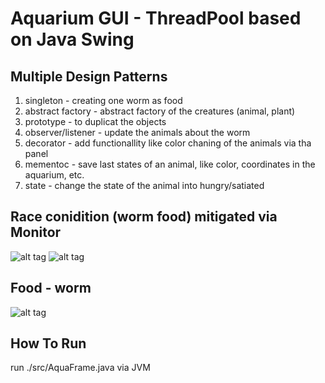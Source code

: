 # Aquarium GUI - ThreadPool based on Java Swing
## Multiple Design Patterns
1. singleton - creating one worm as food <br>
2. abstract factory - abstract factory of the creatures (animal, plant) <br>
3. prototype - to duplicat the objects <br>
4. observer/listener - update the animals about the worm <br>
5. decorator - add functionallity like color chaning of the animals via tha panel <br>
6. mementoc - save last states of an animal, like color, coordinates in the aquarium, etc. <br>
7. state - change the state of the animal into hungry/satiated <br>

## Race conidition (worm food) mitigated via Monitor


![alt tag](https://github.com/orel1212/MyWorks/blob/main/Java/Aquarium_DesignPatterns/%E2%80%8F%E2%80%8Faquarium.PNG)
![alt tag](https://github.com/orel1212/MyWorks/blob/main/Java/Aquarium_DesignPatterns/%E2%80%8F%E2%80%8Finfo.PNG)

## Food - worm
![alt tag](https://github.com/orel1212/MyWorks/blob/main/Java/Aquarium_DesignPatterns/%E2%80%8F%E2%80%8Ffood.PNG)


## How To Run
run ./src/AquaFrame.java via JVM <br>
